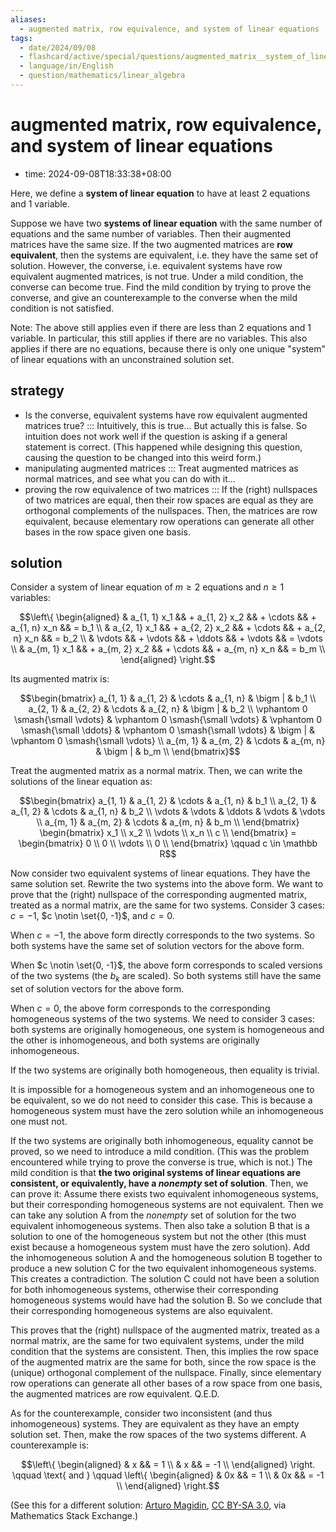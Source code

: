 ```yaml
---
aliases:
  - augmented matrix, row equivalence, and system of linear equations
tags:
  - date/2024/09/08
  - flashcard/active/special/questions/augmented_matrix__system_of_linear_equations__and_row_equivalence
  - language/in/English
  - question/mathematics/linear_algebra
---
```


# augmented matrix, row equivalence, and system of linear equations

- time: 2024-09-08T18:33:38+08:00

Here, we define a __system of linear equation__ to have at least 2 equations and 1 variable.

Suppose we have two __systems of linear equation__ with the same number of equations and the same number of variables. Then their augmented matrices have the same size. If the two augmented matrices are __row equivalent__, then the systems are equivalent, i.e. they have the same set of solution. However, the converse,  i.e. equivalent systems have row equivalent augmented matrices, is not true. Under a mild condition, the converse can become true. Find the mild condition by trying to prove the converse, and give an counterexample to the converse when the mild condition is not satisfied.

Note: The above still applies even if there are less than 2 equations and 1 variable. In particular, this still applies if there are no variables. This also applies if there are no equations, because there is only one unique "system" of linear equations with an unconstrained solution set.

## strategy

- Is the converse, equivalent systems have row equivalent augmented matrices true? ::: Intuitively, this is true... But actually this is false. So intuition does not work well if the question is asking if a general statement is correct. (This happened while designing this question, causing the question to be changed into this weird form.) <!--SR:!2024-11-09,44,290!2025-02-15,114,290-->
- manipulating augmented matrices ::: Treat augmented matrices as normal matrices, and see what you can do with it... <!--SR:!2025-01-18,92,290!2024-11-05,41,290-->
- proving the row equivalence of two matrices ::: If the (right) nullspaces of two matrices are equal, then their row spaces are equal as they are orthogonal complements of the nullspaces. Then, the matrices are row equivalent, because elementary row operations can generate all other bases in the row space given one basis. <!--SR:!2024-12-04,65,310!2024-12-07,67,310-->

## solution

Consider a system of linear equation of $m \ge 2$ equations and $n \ge 1$ variables:

$$\left\{ \begin{aligned}
& a_{1, 1} x_1 && + a_{1, 2} x_2 && + \cdots && + a_{1, n} x_n && = b_1    \\
& a_{2, 1} x_1 && + a_{2, 2} x_2 && + \cdots && + a_{2, n} x_n && = b_2    \\
& \vdots       && + \vdots       && + \ddots && + \vdots       && = \vdots \\
& a_{m, 1} x_1 && + a_{m, 2} x_2 && + \cdots && + a_{m, n} x_n && = b_m    \\
\end{aligned} \right.$$

Its augmented matrix is:

$$\begin{bmatrix}
a_{1, 1}                          & a_{1, 2}                          & \cdots                            & a_{1, n}                          & \bigm | & b_1                               \\
a_{2, 1}                          & a_{2, 2}                          & \cdots                            & a_{2, n}                          & \bigm | & b_2                               \\
\vphantom 0 \smash{\small \vdots} & \vphantom 0 \smash{\small \vdots} & \vphantom 0 \smash{\small \ddots} & \vphantom 0 \smash{\small \vdots} & \bigm | & \vphantom 0 \smash{\small \vdots} \\
a_{m, 1}                          & a_{m, 2}                          & \cdots                            & a_{m, n}                          & \bigm | & b_m                               \\
\end{bmatrix}$$

Treat the augmented matrix as a normal matrix. Then, we can write the solutions of the linear equation as:

$$\begin{bmatrix}
a_{1, 1} & a_{1, 2} & \cdots & a_{1, n} & b_1    \\
a_{2, 1} & a_{1, 2} & \cdots & a_{1, n} & b_2    \\
\vdots   & \vdots   & \ddots & \vdots   & \vdots \\
a_{m, 1} & a_{m, 2} & \cdots & a_{m, n} & b_m    \\
\end{bmatrix} \begin{bmatrix}
x_1    \\
x_2    \\
\vdots \\
x_n    \\
c      \\
\end{bmatrix} = \begin{bmatrix}
0      \\
0      \\
\vdots \\
0      \\
\end{bmatrix} \qquad c \in \mathbb R$$

Now consider two equivalent systems of linear equations. They have the same solution set. Rewrite the two systems into the above form. We want to prove that the (right) nullspace of the corresponding augmented matrix, treated as a normal matrix, are the same for two systems. Consider 3 cases: $c = -1$, $c \notin \set{0, -1}$, and $c = 0$.

When $c = -1$, the above form directly corresponds to the two systems. So both systems have the same set of solution vectors for the above form.

When $c \notin \set{0, -1}$, the above form corresponds to scaled versions of the two systems (the $b_k$ are scaled). So both systems still have the same set of solution vectors for the above form.

When $c = 0$, the above form corresponds to the corresponding homogeneous systems of the two systems. We need to consider 3 cases: both systems are originally homogeneous, one system is homogeneous and the other is inhomogeneous, and both systems are originally inhomogeneous.

If the two systems are originally both homogeneous, then equality is trivial.

It is impossible for a homogeneous system and an inhomogeneous one to be equivalent, so we do not need to consider this case. This is because a homogeneous system must have the zero solution while an inhomogeneous one must not.

If the two systems are originally both inhomogeneous, equality cannot be proved, so we need to introduce a mild condition. (This was the problem encountered while trying to prove the converse is true, which is not.) The mild condition is that __the two original systems of linear equations are consistent, or equivalently, have a _nonempty_ set of solution__. Then, we can prove it: Assume there exists two equivalent inhomogeneous systems, but their corresponding homogeneous systems are not equivalent. Then we can take any solution A from the _nonempty_ set of solution for the two equivalent inhomogeneous systems. Then also take a solution B that is a solution to one of the homogeneous system but not the other (this must exist because a homogeneous system must have the zero solution). Add the inhomogeneous solution A and the homogeneous solution B together to produce a new solution C for the two equivalent inhomogeneous systems. This creates a contradiction. The solution C could not have been a solution for both inhomogeneous systems, otherwise their corresponding homogeneous systems would have had the solution B. So we conclude that their corresponding homogeneous systems are also equivalent.

This proves that the (right) nullspace of the augmented matrix, treated as a normal matrix, are the same for two equivalent systems, under the mild condition that the systems are consistent. Then, this implies the row space of the augmented matrix are the same for both, since the row space is the (unique) orthogonal complement of the nullspace. Finally, since elementary row operations can generate all other bases of a row space from one basis, the augmented matrices are row equivalent. Q.E.D.

As for the counterexample, consider two inconsistent (and thus inhomogeneous) systems. They are equivalent as they have an empty solution set. Then, make the row spaces of the two systems different. A counterexample is:

$$\left\{ \begin{aligned}
& x && =  1 \\
& x && = -1 \\
\end{aligned} \right.
\qquad \text{ and } \qquad
\left\{ \begin{aligned}
& 0x && =  1 \\
& 0x && = -1 \\
\end{aligned} \right.$$

(See this for a different solution: [Arturo Magidin](https://math.stackexchange.com/a/111916), [CC BY-SA 3.0](https://creativecommons.org/licenses/by-sa/3.0/), via Mathematics Stack Exchange.)
